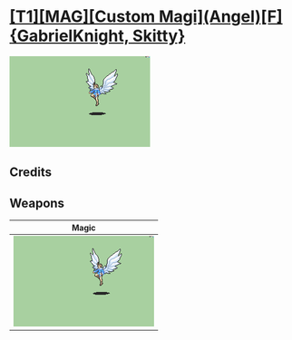 # [\[T1\]\[MAG\]\[Custom Magi\]\(Angel\)\[F\]{GabrielKnight, Skitty}](./%5BT1%5D%5BMAG%5D%5BCustom%20Magi%5D(Angel)%5BF%5D%7BGabrielKnight,%20Skitty%7D)

<img src="./6.%20Magic/Magic_000.png" alt="[T1][MAG][Custom Magi](Angel)[F]{GabrielKnight, Skitty} standing" />

## Credits



## Weapons


|Magic |
|  :---: |
| <img alt="Magic animation" src="./6.%20Magic/Magic.gif" /> |

